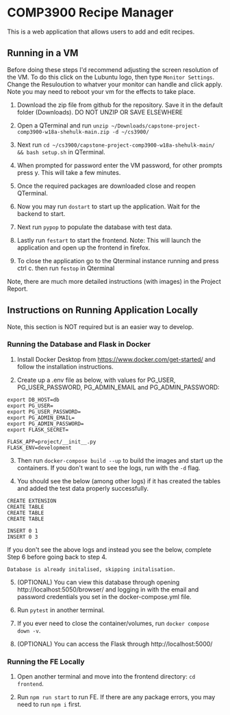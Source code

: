 # COMP3900 Recipe Manager
This is a web application that allows users to add and edit recipes. 

## Running in a VM 

Before doing these steps I'd recommend adjusting the screen resolution of the VM. To do this click on the Lubuntu logo, then type `Monitor Settings`.
Change the Resuloution to whatver your monitor can handle and click apply. Note you may need to reboot your vm for the effects to take place. 

1. Download the zip file from github for the repository. Save it in the default folder (Downloads). DO NOT UNZIP OR SAVE ELSEWHERE

2. Open a QTerminal and run `unzip ~/Downloads/capstone-project-comp3900-w18a-shehulk-main.zip -d ~/cs3900/`

3. Next run `cd ~/cs3900/capstone-project-comp3900-w18a-shehulk-main/ && bash setup.sh` in QTerminal.

4. When prompted for password enter the VM password, for other prompts press y. This will take a few minutes. 

5. Once the required packages are downloaded close and reopen QTerminal.

6. Now you may run `dostart` to start up the application. Wait for the backend to start.

7. Next run `pypop` to populate the database with test data. 

8. Lastly run `festart` to start the frontend. Note: This will launch the application and open up the frontend in firefox. 

9. To close the application go to the Qterminal instance running and press ctrl c. then run `festop` in Qterminal 

Note, there are much more detailed instructions (with images) in the Project Report. 

## Instructions on Running Application Locally
Note, this section is NOT required but is an easier way to develop.

### Running the Database and Flask in Docker
  
1. Install Docker Desktop from https://www.docker.com/get-started/ and follow the installation instructions.

2. Create up a .env file as below, with values for PG_USER, PG_USER_PASSWORD, PG_ADMIN_EMAIL and PG_ADMIN_PASSWORD:
```
export DB_HOST=db
export PG_USER=
export PG_USER_PASSWORD=
export PG_ADMIN_EMAIL=
export PG_ADMIN_PASSWORD=
export FLASK_SECRET=

FLASK_APP=project/__init__.py
FLASK_ENV=development

```

3. Then run `docker-compose build --up` to build the images and start up the containers. If you don't want to see the logs, run with the `-d` flag. 
   
4. You should see the below (among other logs) if it has created the tables and added the test data properly successfully. 
```
CREATE EXTENSION
CREATE TABLE
CREATE TABLE
CREATE TABLE

INSERT 0 1
INSERT 0 3
```

If you don't see the above logs and instead you see the below, complete Step 6 before going back to step 4. 
```
Database is already initalised, skipping initalisation. 
```

5. (OPTIONAL) You can view this database through opening http://localhost:5050/browser/ and logging in with the email and password credentials you set in the docker-compose.yml file.

6. Run `pytest` in another terminal.
   
7. If you ever need to close the container/volumes, run `docker compose down -v`.

8. (OPTIONAL) You can access the Flask through http://localhost:5000/ 

### Running the FE Locally

1. Open another terminal and move into the frontend directory: `cd frontend`.
   
2. Run `npm run start` to run FE. If there are any package errors, you may need to run `npm i` first. 





